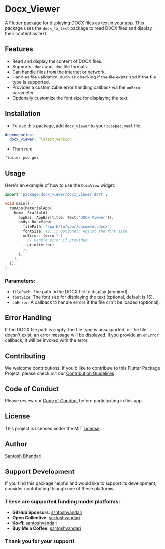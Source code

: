 
# Docx_Viewer

A Flutter package for displaying DOCX files as text in your app. This package uses the `docx_to_text` package to read DOCX files and display their content as text.

## Features

- Read and display the content of DOCX files.
- Supports `.docx` and `.doc` file formats.
- Can handle files from the internet or network.
- Handles file validation, such as checking if the file exists and if the file type is supported.
- Provides a customizable error handling callback via the `onError` parameter.
- Optionally customize the font size for displaying the text.

## Installation

- To use this package, add `docx_viewer` to your `pubspec.yaml` file:
```yaml
dependencies:
  docx_viewer: ^latest_version
```
- Then run:
```bash
flutter pub get
```

## Usage

Here's an example of how to use the `DocxView` widget:

```dart
import 'package:docx_viewer/docx_viewer.dart';

void main() {
  runApp(MaterialApp(
    home: Scaffold(
      appBar: AppBar(title: Text('DOCX Viewer')),
      body: DocxView(
        filePath: '/path/to/your/document.docx',
        fontSize: 18, // Optional: Adjust the font size
        onError: (error) {
          // Handle error if provided
          print(error);
        },
      ),
    ),
  ));
}
```

### Parameters:
- `filePath`: The path to the DOCX file to display (required).
- `fontSize`: The font size for displaying the text (optional, default is 16).
- `onError`: A callback to handle errors if the file can't be loaded (optional).

## Error Handling

If the DOCX file path is empty, the file type is unsupported, or the file doesn't exist, an error message will be displayed. If you provide an `onError` callback, it will be invoked with the error.

## Contributing
We welcome contributions! If you'd like to contribute to this Flutter Package Project, please check out our [Contribution Guidelines](Contribution.md).

## Code of Conduct
Please review our [Code of Conduct](CodeOfConduct.md) before participating in this app.

## License
This project is licensed under the MIT [License](LICENSE).


## Author

[Santosh Bhandari](mailto:info@bhandari-santosh.com.np)

## Support Development

If you find this package helpful and would like to support its development, consider contributing through one of these platforms:

### These are supported funding model platforms:

- **GitHub Sponsors**: [santoshvandari](https://github.com/sponsors/santoshvandari)
- **Open Collective**: [santoshvandari](https://opencollective.com/santoshvandari)
- **Ko-fi**: [santoshvandari](https://ko-fi.com/santoshvandari)
- **Buy Me a Coffee**: [santoshvandari](https://www.buymeacoffee.com/santoshvandari)


### Thank you for your support!

